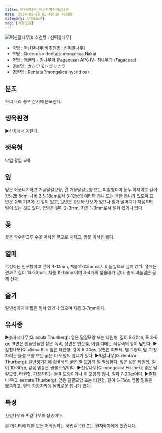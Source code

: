 ```yaml
---
title: 떡신갈나무_비추천명신떡갈나무
date: 2024-01-28 01:49:19 +0800
category: [식물도감]
tag: [식물도감]
---
```




![떡신갈나무[비추천명 : 신떡갈나무]](/fileUpload/plants/basic/Fagaceae/Quercus/6533/1_th2.JPG)
- 국명 : 떡신갈나무[비추천명 : 신떡갈나무]
- 학명 : Quercus × dentato-mongolica Nakai
- 과명 : 앵글러 - 참나무과 (Fagaceae) APG Ⅳ- 참나무과 (Fagaceae)
- 일본명 : カシワモンゴリナラ
- 영문명 : Dentata ?mongolica hybrid oak


## 분포
우리 나라 중부 산지에 분포한다.
## 생육환경
▶산지에서 자란다.
## 생육형
낙엽 활엽 교목
## 잎
잎은 어긋나기하고 거꿀달걀모양, 긴 거꿀달걀모양 또는 피침형이며 둔두 이저이고 길이 7.5-28.5cm, 나비 3.5-18cm로서 3-12쌍의 예리한 톱니 또는 둔한 톱니가 있으며 표면은 주맥 기부에 긴 털이 있고, 뒷면은 성모와 단모가 있으나 첨차 떨어지며 처음부터 털이 없는 것도 있다. 엽병은 길이 2-3mm, 지름 1-3mm로서 털이 있거나 없다.
## 꽃
꽃은 암수한그루 수꽃 이삭은 밑으로 처지고, 암꽃 이삭은 짧다.
## 열매
깍정이는 반구형이고 깊이 4-12mm, 지름11-23mm로서 비늘잎으로 덮여 있다. 열매는 견과로 길이 14-23mm, 지름 11-18mm이며 3-4개의 암술대가 있다. 총포 비늘잎은 곧게 선다.
## 줄기
일년생가지에 짧은 털이 있거나 없으며 지름 3-7mm이다.
## 유사종
▶붉가시나무(Q. acuta Thunberg): 잎은 달걀모양 또는 타원형, 길이 8-20㎝, 폭 3-6㎝, 표면은 반들반들한 짙은 녹색, 뒷면은 연둣빛, 어릴 때에는 적갈색의 털이 덮인다.▶갈참나무(Q. aliena Bl.): 잎은 타원형, 길이 5-30㎝, 뒷면은 회백색, 별 모양의 털, 가장자리는 물결 모양 또는 굵은 이 모양의 톱니가 있다. ▶떡갈나무(Q. dentata Thunberg): 일년생가지에 황갈색의 굵은 별 모양의 털 밀생한다. 잎은 넓은 타원형, 길이 10-30㎝, 잎몸 밑동은 귓볼 모양이다.▶신갈나무(Q. mongolica Fischer): 잎은 달걀모양, 타원형, 가장자리는 물결 모양이거나 이 모양의 톱니, 길이 7-20㎝이다. ▶졸참나무(Q. serrata Thunberg): 잎은 달걀모양 또는 타원형, 길이 6-15㎝, 잎몸 밑동은 뾰족하고, 잎의 가장자리에 날카로운 톱니가 있다.
## 특징
신갈나무와 떡갈나무의 잡종이다.






본 데이터에 대한 모든 저작권리는 국립수목원 또는 원저작자에게 있습니다.
